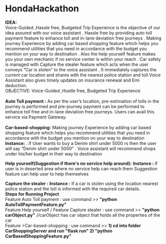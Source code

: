 # HondaHackathon

<b>IDEA:</b><br/>
Voice-Guided ,Hassle free, Budgeted Trip Experience is the objective of our idea assured with our voice assistant . 
Hassle free by providing auto toll payment feature to enhance toll and in-lane deviation free journeys .
Making journey Experience by adding car based shopping feature which helps you recommend utilities that you need in accordance with the budget you mention on your way to destination . 
Also the help yourself feature makes you your own mechanic if no service center is within your reach . Car safety is managed with Capture the stealer feature which acts when the user conveys “Car is stolen” to the voice assistant . 
It immediately captures the current car location and shares with the nearest police station and toll.Voice Assistant also gives timely updates on insurance renewal and Emi deduction.<br/>
</b>OBJECTIVE:</b>
Voice-Guided ,Hustle free, Budgeted Trip Experience
<br/><br/>
<b>Auto Toll payment :</b> 
	As per the user’s location, pre-estimation of tolls in the journey is performed and pre-journey payment can be performed to enhance toll free and in-lane deviation free journeys. Users can avail this service via Payment Gateway.<br/>
<br/><b>Car-based-shopping:</b>
Making journey Experience by adding car based shopping feature which helps you recommend utilities that you need in accordance with the budget you mention on your way to destination 
<br/>
<b>Instance:</b> . if User wants to buy a Denim shirt under 5000 rs  then the user will say “Denim shirt under 5000” . Voice assistant will recommend  shops under his/her budget in their way to destination 

<b>Help yourself(Suggestion if there's no service help around):</b>
<b>Instance : </b>if user is in deserted area where no service help can reach them Suggestion feature can help user to help themselves

<b>Capture the stealer :</b>
<b>Instance :</b> If a car is stolen using the location nearest  police station and the toll  is informed with the required car details.<br/>
<b>Steps for Running Project</b><br/>
Feature Auto Toll payment : use command >> <b>"python AutoTollPaymentFeature.py"</b><br/>
Feature Help yourself / Feature Capture stealer : use command  >> <b> "python carObject.py"</b> //carObject has car object that holds all the properties of the car<br/>
Feature >Car-based-shopping : use command  >> <b> 1) cd into folder CarShoppingServer and run "flask run" 2) "python CarBasedShoppingFeature.py"<br/>

 
